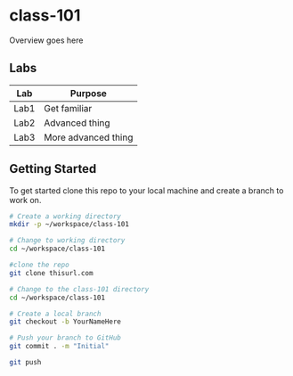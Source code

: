 # class-101
Overview goes here

## Labs

| Lab | Purpose |
| ----- | ----------- |
| Lab1  | Get familiar |
| Lab2  | Advanced thing |
| Lab3  | More advanced thing |

## Getting Started

To get started clone this repo to your local machine and create a branch to work on.

```bash
# Create a working directory
mkdir -p ~/workspace/class-101

# Change to working directory
cd ~/workspace/class-101

#clone the repo
git clone thisurl.com

# Change to the class-101 directory
cd ~/workspace/class-101

# Create a local branch
git checkout -b YourNameHere

# Push your branch to GitHub
git commit . -m "Initial"

git push
```



